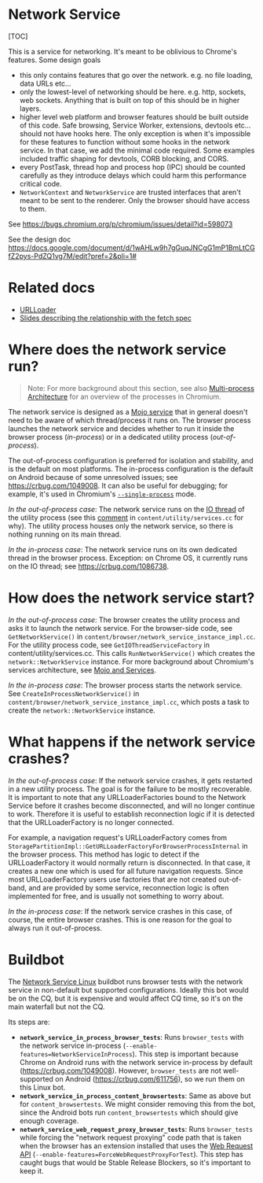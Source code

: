 # Network Service

[TOC]

This is a service for networking. It's meant to be oblivious to Chrome's features.
Some design goals
  * this only contains features that go over the network. e.g. no file loading, data URLs etc...
  * only the lowest-level of networking should be here. e.g. http, sockets, web
    sockets. Anything that is built on top of this should be in higher layers.
  * higher level web platform and browser features should be built outside of
    this code. Safe browsing, Service Worker, extensions, devtools etc... should
    not have hooks here. The only exception is when it's impossible for these
    features to function without some hooks in the network service. In that
    case, we add the minimal code required. Some examples included traffic
    shaping for devtools, CORB blocking, and CORS.
  * every PostTask, thread hop and process hop (IPC) should be counted carefully
    as they introduce delays which could harm this performance critical code.
  * `NetworkContext` and `NetworkService` are trusted interfaces that aren't
    meant to be sent to the renderer. Only the browser should have access to
    them.

See https://bugs.chromium.org/p/chromium/issues/detail?id=598073

See the design doc
https://docs.google.com/document/d/1wAHLw9h7gGuqJNCgG1mP1BmLtCGfZ2pys-PdZQ1vg7M/edit?pref=2&pli=1#

# Related docs

* [URLLoader](url_loader.md)
* [Slides describing the relationship with the fetch spec](https://docs.google.com/presentation/d/1r9KHuYbNlgqQ6UABAMiWz0ONTpSTnMaDJ8UeYZGWjls/)

# Where does the network service run?

> Note: For more background about this section, see also [Multi-process
Architecture](https://www.chromium.org/developers/design-documents/multi-process-architecture)
for an overview of the processes in Chromium.

The network service is designed as a [Mojo service](/docs/mojo_and_services.md)
that in general doesn't need to be aware of which thread/process it runs on.
The browser process launches the network service and decides whether to run it
inside the browser process (*in-process*) or in a dedicated utility process
(*out-of-process*).

The out-of-process configuration is preferred for isolation and stability, and
is the default on most platforms. The in-process configuration is the default on
Android because of some unresolved issues; see https://crbug.com/1049008.  It
can also be useful for debugging; for example, it's used in Chromium's
[`--single-process`](https://www.chromium.org/developers/design-documents/process-models)
mode.

*In the out-of-process case*: The network service runs on the [IO
thread](/docs/threading_and_tasks.md) of the utility process (see this
[comment][1] in `content/utility/services.cc` for why). The utility process
houses only the network service, so there is nothing running on its main thread.

[1]: https://source.chromium.org/chromium/chromium/src/+/master:content/utility/services.cc;l=197-198;drc=9b85cd82c52e13ed685dd74c726d91067bbd34d5

*In the in-process case*: The network service runs on its own dedicated thread
in the browser process. Exception: on Chrome OS, it currently runs on the IO
thread; see https://crbug.com/1086738.

# How does the network service start?

*In the out-of-process case*: The browser creates the utility process and asks
it to launch the network service. For the browser-side code, see
`GetNetworkService()` in `content/browser/network_service_instance_impl.cc`.
For the utility process code, see `GetIOThreadServiceFactory` in
content/utility/services.cc. This calls `RunNetworkService()` which creates the
`network::NetworkService` instance. For more background about Chromium's
services architecture, see [Mojo and Services](/docs/mojo_and_services.md).

*In the in-process case*: The browser process starts the network service. See
`CreateInProcessNetworkService()` in
`content/browser/network_service_instance_impl.cc`, which posts a task to create
the `network::NetworkService` instance.

# What happens if the network service crashes?

*In the out-of-process case*: If the network service crashes, it gets restarted
in a new utility process. The goal is for the failure to be mostly recoverable.
It is important to note that any URLLoaderFactories bound to the Network Service
before it crashes become disconnected, and will no longer continue to work.
Therefore it is useful to establish reconnection logic if it is detected that
the URLLoaderFactory is no longer connected.

For example, a navigation request's URLLoaderFactory comes from
`StoragePartitionImpl::GetURLLoaderFactoryForBrowserProcessInternal` in the
browser process. This method has logic to detect if the URLLoaderFactory it
would normally return is disconnected. In that case, it creates a new one which
is used for all future navigation requests. Since most URLLoaderFactory users
use factories that are not created out-of-band, and are provided by some
service, reconnection logic is often implemented for free, and is usually not
something to worry about.

*In the in-process case*: If the network service crashes in this case, of
course, the entire browser crashes. This is one reason for the goal to always
run it out-of-process.

# Buildbot

The [Network Service
Linux](https://ci.chromium.org/p/chromium/builders/ci/Network%20Service%20Linux)
buildbot runs browser tests with the network service in non-default but
supported configurations. Ideally this bot would be on the CQ, but it is
expensive and would affect CQ time, so it's on the main waterfall but not the
CQ.

Its steps are:

* **`network_service_in_process_browser_tests`**: Runs `browser_tests` with the
  network service in-process
  (`--enable-features=NetworkServiceInProcess`). This step is important because
  Chrome on Android runs with the network service in-process by default
  (https://crbug.com/1049008). However, `browser_tests` are not well-supported
  on Android (https://crbug.com/611756), so we run them on this Linux bot.
* **`network_service_in_process_content_browsertests`**: Same as above but for
  `content_browsertests`. We might consider removing this from the bot, since
  the Android bots run `content_browsertests` which should give enough coverage.
* **`network_service_web_request_proxy_browser_tests`**: Runs `browser_tests`
  while forcing the "network request proxying" code path that is taken when the
  browser has an extension installed that uses the
  [Web Request API](https://developer.chrome.com/extensions/webRequest)
  (`--enable-features=ForceWebRequestProxyForTest`). This step has caught bugs
  that would be Stable Release Blockers, so it's important to keep it.
